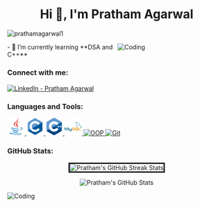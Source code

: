 <h1 align="center">Hi 👋, I'm Pratham Agarwal</h1>


<p align="left"> <img src="https://komarev.com/ghpvc/?username=prathamagarwal1&label=Profile%20views&color=0e75b6&style=flat" alt="prathamagarwal1" /> </p>
<img align="right" alt="Coding" width="250" src="https://camo.githubusercontent.com/02334af27b65197342cc17fae0bc4e7ca8533e8c87a028536b96f8e6242c07a3/68747470733a2f2f692e67697068792e636f6d2f6d656469612f76312e59326c6b505463354d4749334e6a45786558563463544a30634770306333686a4f484d324d4842794e334270627a4a304d586876616a4676626a5a6b4d54686a645451774d795a6c634431324d563970626e526c636d35686246396e61575a66596e6c666157516d593351395a772f43757553487a7563304f3136364d52666a742f67697068792e676966">
- 🌱 I’m currently learning **DSA and C++**

<h3 align="left">Connect with me:</h3>
<p align="left">
<a href="https://www.linkedin.com/in/pratham-agarwal-429907218/" target="blank"><img align="center" src="https://raw.githubusercontent.com/rahuldkjain/github-profile-readme-generator/master/src/images/icons/Social/linked-in-alt.svg" alt="LinkedIn - Pratham Agarwal" height="30" width="40" /></a>
</p>

<h3 align="left">Languages and Tools:</h3>
<p align="left"> 
  <a href="https://www.java.com" target="_blank" rel="noreferrer"> 
    <img src="https://raw.githubusercontent.com/devicons/devicon/master/icons/java/java-original.svg" alt="Java" width="40" height="40"/> 
  </a> 
  <a href="https://www.cprogramming.com/" target="_blank" rel="noreferrer"> 
    <img src="https://raw.githubusercontent.com/devicons/devicon/master/icons/c/c-original.svg" alt="C" width="40" height="40"/> 
  </a> 
  <a href="https://isocpp.org/" target="_blank" rel="noreferrer"> 
    <img src="https://raw.githubusercontent.com/devicons/devicon/master/icons/cplusplus/cplusplus-original.svg" alt="C++" width="40" height="40"/> 
  </a>
  <a href="https://www.mysql.com/" target="_blank" rel="noreferrer"> 
    <img src="https://raw.githubusercontent.com/devicons/devicon/master/icons/mysql/mysql-original-wordmark.svg" alt="SQL" width="40" height="40"/> 
  </a> 
  <a href="https://en.wikipedia.org/wiki/Object-oriented_programming" target="_blank" rel="noreferrer"> 
    <img src="https://cdn-icons-png.flaticon.com/512/3468/3468234.png" alt="OOP" width="40" height="40"/> 
  </a> 
  <a href="https://git-scm.com/" target="_blank" rel="noreferrer"> 
    <img src="https://www.vectorlogo.zone/logos/git-scm/git-scm-icon.svg" alt="Git" width="40" height="40"/> 
  </a>
  
</p>

<h3 align="left">GitHub Stats:</h3>
<p align="center">
  <img width="450px" style="border-style:solid" src="https://github-readme-streak-stats.herokuapp.com/?user=prathamagarwal1&theme=radical" alt="Pratham's GitHub Streak Stats" />
</p> 

<p align="center">
  <img width="450px" src="https://github-readme-stats.vercel.app/api?username=prathamagarwal1&count_private=true&theme=radical" alt="Pratham's GitHub Stats"/>
</p>

<img align="right" alt="Coding" width="1500" src="https://user-images.githubusercontent.com/74038190/212284136-03988914-d899-44b4-b1d9-4eeccf656e44.gif">

